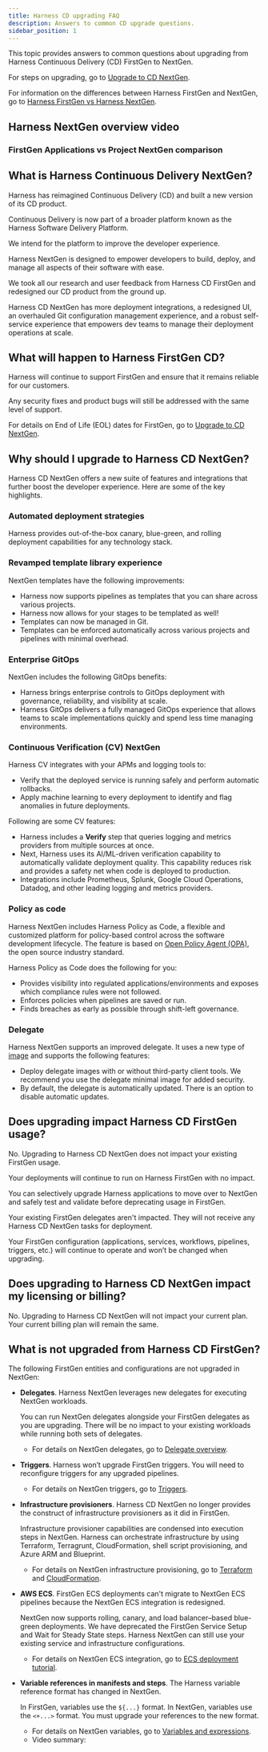 ```yaml
---
title: Harness CD upgrading FAQ
description: Answers to common CD upgrade questions.
sidebar_position: 1
---
```


This topic provides answers to common questions about upgrading from Harness Continuous Delivery (CD) FirstGen to NextGen.

For steps on upgrading, go to [Upgrade to CD NextGen](./upgrade-nextgen-cd.md).

For information on the differences between Harness FirstGen and NextGen, go to [Harness FirstGen vs Harness NextGen](../../../get-started/harness-first-gen-vs-harness-next-gen.md).

## Harness NextGen overview video

<!-- Video:
https://www.loom.com/share/ea58b72d294b44c38c89520e331a7c93?sid=27eac669-e34a-4c12-8d09-de62d0842bb6-->
<docvideo src="https://www.loom.com/share/ea58b72d294b44c38c89520e331a7c93?sid=27eac669-e34a-4c12-8d09-de62d0842bb6" />

### FirstGen Applications vs Project NextGen comparison

<!-- Video:
https://www.loom.com/share/62f698a3820e4542a471e4d40d41c686?sid=3dc6f3b9-9369-4133-9452-08795c597351-->
<docvideo src="https://www.loom.com/share/62f698a3820e4542a471e4d40d41c686?sid=3dc6f3b9-9369-4133-9452-08795c597351" />




## What is Harness Continuous Delivery NextGen?

Harness has reimagined Continuous Delivery (CD) and built a new version of its CD product. 

Continuous Delivery is now part of a broader platform known as the Harness Software Delivery Platform. 

We intend for the platform to improve the developer experience. 

Harness NextGen is designed to empower developers to build, deploy, and manage all aspects of their software with ease. 

We took all our research and user feedback from Harness CD FirstGen and redesigned our CD product from the ground up. 

Harness CD NextGen has more deployment integrations, a redesigned UI, an overhauled Git configuration management experience, and a robust self-service experience that empowers dev teams to manage their deployment operations at scale.

## What will happen to Harness FirstGen CD?

Harness will continue to support FirstGen and ensure that it remains reliable for our customers. 

Any security fixes and product bugs will still be addressed with the same level of support.

For details on End of Life (EOL) dates for FirstGen, go to [Upgrade to CD NextGen](./upgrade-nextgen-cd.md).

## Why should I upgrade to Harness CD NextGen?

Harness CD NextGen offers a new suite of features and integrations that further boost the developer experience. Here are some of the key highlights.

### Automated deployment strategies

Harness provides out-of-the-box canary, blue-green, and rolling deployment capabilities for any technology stack.

### Revamped template library experience

NextGen templates have the following improvements:

- Harness now supports pipelines as templates that you can share across various projects.
- Harness now allows for your stages to be templated as well!
- Templates can now be managed in Git.
- Templates can be enforced automatically across various projects and pipelines with minimal overhead.

### Enterprise GitOps

NextGen includes the following GitOps benefits:

- Harness brings enterprise controls to GitOps deployment with governance, reliability, and visibility at scale.
- Harness GitOps delivers a fully managed GitOps experience that allows teams to scale implementations quickly and spend less time managing environments.

### Continuous Verification (CV) NextGen

Harness CV integrates with your APMs and logging tools to:

- Verify that the deployed service is running safely and perform automatic rollbacks.
- Apply machine learning to every deployment to identify and flag anomalies in future deployments.

Following are some CV features:

- Harness includes a **Verify** step that queries logging and metrics providers from multiple sources at once.
- Next, Harness uses its AI/ML-driven verification capability to automatically validate deployment quality. This capability reduces risk and provides a safety net when code is deployed to production.
- Integrations include Prometheus, Splunk, Google Cloud Operations, Datadog, and other leading logging and metrics providers.

### Policy as code

Harness NextGen includes Harness Policy as Code, a flexible and customized platform for policy-based control across the software development lifecycle. The feature is based on [Open Policy Agent (OPA)](https://www.openpolicyagent.org/), the open source industry standard. 

Harness Policy as Code does the following for you:

- Provides visibility into regulated applications/environments and exposes which compliance rules were not followed.
- Enforces policies when pipelines are saved or run.
- Finds breaches as early as possible through shift-left governance.

### Delegate

Harness NextGen supports an improved delegate. It uses a new type of [image](/docs/platform/Delegates/delegate-concepts/delegate-image-types) and supports the following features:

- Deploy delegate images with or without third-party client tools. We recommend you use the delegate minimal image for added security.
- By default,  the delegate is automatically updated. There is an option to disable automatic updates.

## Does upgrading impact Harness CD FirstGen usage?

No. Upgrading to Harness CD NextGen does not impact your existing FirstGen usage. 

Your deployments will continue to run on Harness FirstGen with no impact. 

You can selectively upgrade Harness applications to move over to NextGen and safely test and validate before deprecating usage in FirstGen. 

Your existing FirstGen delegates aren't impacted. They will not receive any Harness CD NextGen tasks for deployment. 

Your FirstGen configuration (applications, services, workflows, pipelines, triggers, etc.) will continue to operate and won’t be changed when upgrading.

## Does upgrading to Harness CD NextGen impact my licensing or billing?

No. Upgrading to Harness CD NextGen will not impact your current plan. Your current billing plan will remain the same. 

## What is not upgraded from Harness CD FirstGen?

The following FirstGen entities and configurations are not upgraded in NextGen:

- **Delegates**. Harness NextGen leverages new delegates for executing NextGen workloads.
    
    You can run NextGen delegates alongside your FirstGen delegates as you are upgrading. There will be no impact to your existing workloads while running both sets of delegates.
  
  - For details on NextGen delegates, go to [Delegate overview](/docs/platform/delegates/delegate-concepts/delegate-overview/).
- **Triggers**. Harness won’t upgrade FirstGen triggers. You will need to reconfigure triggers for any upgraded pipelines.
  
  - For details on NextGen triggers, go to [Triggers](/docs/category/triggers).
- **Infrastructure provisioners**. Harness CD NextGen no longer provides the construct of infrastructure provisioners as it did in FirstGen.
    
    Infrastructure provisioner capabilities are condensed into execution steps in NextGen. Harness can orchestrate infrastructure by using Terraform, Terragrunt, CloudFormation, shell script provisioning, and Azure ARM and Blueprint.
  
  - For details on NextGen infrastructure provisioning, go to [Terraform](/docs/category/terraform) and [CloudFormation](/docs/category/cloudformation).
- **AWS ECS**. FirstGen ECS deployments can't migrate to NextGen ECS pipelines because the NextGen ECS integration is redesigned.
    
    NextGen now supports rolling, canary, and load balancer–based blue-green deployments. We have deprecated the FirstGen Service Setup and Wait for Steady State steps. Harness NextGen can still use your existing service and infrastructure configurations.

  - For details on NextGen ECS integration, go to [ECS deployment tutorial](/docs/continuous-delivery/deploy-srv-diff-platforms/aws/ecs/ecs-deployment-tutorial.md).
- **Variable references in manifests and steps**. The Harness variable reference format has changed in NextGen.
    
    In FirstGen, variables use the `${...}` format. In NextGen, variables use the `<+...>` format. You must upgrade your references to the new format.
 
  - For details on NextGen variables, go to [Variables and expressions](/docs/category/variables-and-expressions).
  - Video summary:
    <!-- Video:
https://www.loom.com/share/f5c344b4ad074da388397c0328c743b3?sid=02c8ec5d-cab1-48f8-a47d-c1a0df81eb25-->
<docvideo src="https://www.loom.com/share/f5c344b4ad074da388397c0328c743b3?sid=02c8ec5d-cab1-48f8-a47d-c1a0df81eb25" />

- **Tag management**. Harness CD NextGen does not use tag management in the same way as Harness FirstGen.
    
    NextGen does support tags, but there is not a centralized management feature for them as in FirstGen.

  - For details on NextGen tags, go to [Tags reference](/docs/platform/References/tags-reference).
- **SSO providers**. NextGen supports the same SSO providers as FirstGen, but you must reconfigure the SSO provider setup in NextGen.

  - For details on NextGen SSO providers, go to [Authentication overview](/docs/platform/Authentication/authentication-overview).
- **Deployment history for CD dashboards**. Harness NextGen does not retain the deployment data from FirstGen. Harness will recalculate the deployment stats and metrics by using NextGen CD deployments.

  - For details on NextGen dashboards, go to [Monitor deployments and services in CD dashboards](/docs/continuous-delivery/monitor-deployments/monitor-cd-deployments).
- **API automation**. Harness will not upgrade API automation built with FirstGen GraphQL APIs.
    
    GraphQL APIs are not used in NextGen. They are replaced with REST APIs. The API endpoints are different and take different arguments. You must rewrite API-based automation to reintegrate with Harness NextGen.

  - For details on NextGen APIs, go to [APIs](/docs/category/api).
- **Artifact collection**. Harness will not migrate the artifact history of a FirstGen artifact source to NextGen.
    
    Harness NextGen does not perform artifact polling to collect the list of artifacts and maintain a history for future selection. NextGen fetches the list of tags at pipeline runtime. 

  - For details on NextGen artifact collection, review the artifact sources covered in [Harness Kubernetes services](/docs/continuous-delivery/deploy-srv-diff-platforms/kubernetes/kubernetes-services).

## What are my CD NextGen upgrade options?

There are two Harness CD NextGen upgrade options.

### Option 1: Harness-assisted upgrade (recommended)

1. You schedule a meeting with the Harness team to help plan for an automated upgrade.
2. Harness reviews the CD FirstGen account and proposes an upgrade plan to you.
3. Harness upgrades the configuration to CD NextGen by using its upgrade APIs. This process will not impact your CD FirstGen setup.
4. You and the Harness team review the upgraded configuration.
5. You build your new CD NextGen pipelines and validate the apps deployed through those pipelines. Harness provides guidance as needed.
6. You and the Harness team work together to ensure a smooth upgrade and meet the agreed upon upgrade timeline.

#### Timeline

With the Harness upgrade team involved, the estimated timeline for a complete upgrade is about six weeks. Here is the upgrade process and the timeline for each stage.

![picture 1](./static/362da5ad5713ca1d3a30786f24eb71f6ce60ec094a00abf7e93b02bb8c2e0422.png)

### Option 2: Self-service upgrade

1. You access Harness CD NextGen from the home page of Harness FirstGen.

    ![picture 2](./static/d70937e8aa1a50af75650d5a64bfdb0e9e2bfc2278ff6fb7d4c5019b1487ef17.png)  

2. You pick the FirstGen applications to re-create in NextGen.
   
   This includes connectors, delegates, services, environments, workflows, and pipelines.
3. You deploy and test the new pipelines in Harness CD NextGen.
4. When you are comfortable deploying with Harness CD NextGen, you can remove the application from FirstGen.

You can reach out to Harness for review and validation of your Harness CD NextGen pipelines.

#### Timeline 

You share the start date and end date for the upgrade, including the final cutover date. This enables the Harness upgrade team to provide any assistance needed during your self-service upgrade.

## Are all features from FirstGen available in NextGen?

Yes. NextGen has feature parity. 

Some deployment capabilities have been overhauled:
- AWS ECS deployments have a significantly different experience from FirstGen.
- Deployment templates have been extended. 
- Traditional (SSH and WinRM) deployments have a new configuration experience.
- Infrastructure provisioners in FirstGen are now provisioning steps in NextGen. You can manage the entire infrastructure provisioning configuration in each step.

## What major benefits have upgraded customers noticed in NextGen?

- Full config-as-code. Git is the source of truth for your pipelines and templates.
- Significant efficiencies in build and delivery lead times.
- OPA-based governance helps enforce policies in pipeline designs.
- Standardized deployment processes using shareable templates.
- Reduction in workflow and pipeline management as more common components can be shared.
- Hybrid (multicloud deployment) pipelines and ad-hoc jobs are easier to configure and manage.
- Multi-service and multi-environment deployments at scale.
- Visibility and reporting into software delivery performance.
- Extended support for custom deployments.






